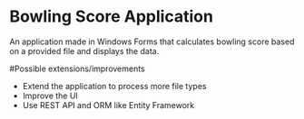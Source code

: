 # Bowling Score Application
An application made in Windows Forms that calculates bowling score based on a provided file and displays the data.

#Possible extensions/improvements
- Extend the application to process more file types
- Improve the UI
- Use REST API and ORM like Entity Framework